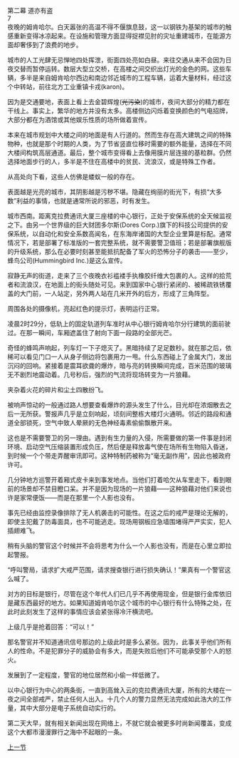 第二幕  道亦有盗  
7  
夜晚的姆肯哈尔。白天嚣张的高温不得不偃旗息鼓，这一以钢铁为基架的城市的触感重新变得冰凉起来。在设施和管理方面显得捉襟见肘的灾址重建城市，在能源方面却奢侈到了浪费的地步。  

城市的人工光肆无忌惮地四处挥泄，街面四处亮如白昼。来往交通从来不会因为日夜交替而暂停运转。数层大型立交桥，在高楼之间交织出灯光的金色的网。这些车辆，多半是来自姆肯哈尔西边和南边邻近城市的工程车辆，运着大量材料，经过这个中转站，前往北方工业重镇卡戎(karon)。  

因为是交通要地，表面上看上去金碧辉煌(~~光污染~~)的城市，夜间大部分的精力都在干线上。事实上，繁华的地方并没有太多。高楼侧边闪烁着变换颜色的气电招牌，大部分都在为酒馆或其他娱乐性质的场所做着宣传。  

本来在城市规划中大楼之间的地面是有人行道的。然而生存在高大建筑之间的特殊物种，也就是那个时期的人类，为了节省竖直位移时需要的额外能量，选择在不同大楼间构筑高层通道。最后，整个城市变得看上去像用膜片层连接的基粒群。仍然选择地面步行的人，多半是不住在高楼中的贫民、流浪汉，或是特殊工作者。  

从高处向下看，这些人仿佛是蝼蚁一般的存在。  

表面越是光亮的城市，其阴影越是污秽不堪。隐藏在绚丽的街光下，有损“大多数”利益的事情，也就是通常所说的邪恶，时有发生。  

城市西南。距离克拉费通讯大厦三座楼的中心银行，正处于安保系统的全天候监视之下。由另一个世界级的巨大财团多尔斯(Dores Corp.)旗下的科技公司提供的安保系统，以自动化和安全系数高闻名，在东海岸诸国的大型企业里算是标配。通常情况下，若是部署了标准版的一套完整系统，就不需要警卫值班；若是部署旗舰版的升级系统，那么在必要时刻甚至能抵抗配备了军火的恐怖分子的袭击——至少，蜂鸟公司(Hummingbird Inc.)是这么宣传。  

寂静无声的街道，走来了三个夜晚衣衫褴褛手执橡胶纤维大包裹的人。这样的拾荒者和流浪汉，在地面上的街头随处可见。来到国家中心银行紧闭的、被稀疏铁锈覆盖的大门前，一人站定，另外两人站在几米开外的后方，形成了三角阵型。  

周围各处的摄像机，亮起红色的提示灯，表明运行正常。  

凌晨2时29分，低轨上的固定轨道列车准时从中心银行姆肯哈尔分行建筑的面前驶过。在那一瞬间，车厢遮盖住了射向下面一段路的全部光芒。  

奇怪的蜂鸣声响起，列车灯一下子熄灭了。黑暗持续了足足数秒。就在那之后，依稀可以看见门口一人从身子侧边将包裹用力一甩。什么东西碰上了金属大门，发出沉闷的回响。紧接着是震耳欲聋的爆炸，暗与亮的转换瞬间完成，百米范围的玻璃无不剧烈地震动着。几号秒后，强烈的气流将现场转变为一片狼藉。  

夹杂着火花的碎片和尘土四散纷飞。  

被响声惊动的一般通过路人想要查看爆炸的源头发生了什么，目光却在浓烟散去之后一无所获。警报声几乎是立刻响起，顷刻间整栋大楼灯火通明。邻近的路段和通道全部锁死，空气中致人晕厥的无色神经毒素偷偷飘散开来。  

这也是不需要警卫的另一理由。遇到有生力量的入侵，所需要做的第一件事是封闭环境、启动空气压缩装置形成负压，然后便是释放毒气使在场所有生物陷入昏迷，到时候一个个带走弄醒审讯即可。这种特制药被称为“毫无副作用”，因此也被政府许可。  

几分钟地方巡警开着厢式皮卡来到事发地点。当他们打着哈欠从车里走下，看到眼前的场景却不禁目瞪口呆。并不是因为现场的一片狼藉——这种狼藉对他们来说也许是家常便饭——而是在那里一个人影也没有。  

事先已经由监控录像排除了无人机袭击的可能性。在这之后的戒严是理论无解的，即使主犯戴了防毒面具，也不可能逃走。现场用钢板应急墙围堵得严严实实，犯人插翅难飞。  

稍有头脑的警官这个时候并不会将思考为什么一个人影也没有，而是在心里立即拉起警报。  

“呼叫警局，请求扩大戒严范围，请求搜查银行进行损失确认！”果真有一个警官这么喊了。  

对方的目标是银行，尽管在这个年代人们已几乎不再使用现金，但是银行金库依旧是藏东西最好的地方。如果知道姆肯哈尔这个城市的中心银行有什么特殊之处，在此时此刻发生了这样的事情应该会紧张得冷汗横流吧。  

上级几乎是抢着回答：“可以！”  

那名警官并不知道通讯信号那边的上级此时是多么紧张。因为，此事关乎他们所有人的性命。不是犯罪分子的威胁会有多大，而是失败后他们不可能承受那个人的怒火。  

发展到了一定程度，警官的地位居然和小偷一样低微了。  

以中心银行为中心的两条街，一直到高耸入云的克拉费通讯大厦，所有的大楼在一夜之间全部戒严，禁止任何人出入。十几个人的警力显然无法完成如此浩大的工作量，其中大部分是电子系统自动实行的。  

第二天大早，就有相关新闻出现在网络上，不就它就会被更多时尚新闻覆盖，变成这个大都市漫漫罪行之海中不起眼的一条。  

[上一节](https://github.com/wuyuema/Zeul-has-to-continue-his-magic-lesson-today/blob/master/1-6.md)  